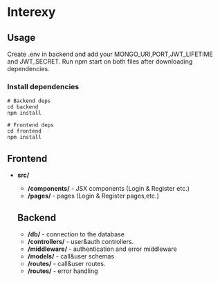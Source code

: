 # Interexy

## Usage

Create .env in backend and add your MONGO_URI,PORT,JWT_LIFETIME and JWT_SECRET.
Run npm start on both files after downloading dependencies.

### Install dependencies

```
# Backend deps
cd backend
npm install

# Frontend deps
cd frontend
npm install
```

## Frontend

- **src/**

  - **/components/** - JSX components (Login & Register etc.)
  - **/pages/** - pages (Login & Register pages,etc.)
  
  ## Backend
  
     - **/db/** - connection to the database
  - **/controllers/** - user&auth controllers.
  - **/middleware/** - authentication and error middleware
  - **/models/** - call&user schemas
  - **/routes/** - call&user routes.
  - **/routes/** - error handling
  
